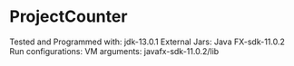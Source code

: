 # ProjectCounter

Tested and Programmed with:
jdk-13.0.1
External Jars: Java FX-sdk-11.0.2
Run configurations: VM arguments: javafx-sdk-11.0.2/lib